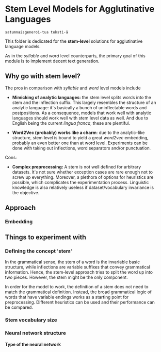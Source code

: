 # Stem Level Models for Agglutinative Languages

```
satunnaisgeneroi-tua teksti-ä
```

This folder is dedicated for the __stem-level__ solutions for agglutinative language models.

As in the _syllable_ and _word_ level counterparts, the primary goal of this module is to implement decent text generation.

## Why go with stem level?

The pros in comparison with _syllable_ and _word_ level models include

* __Mimicking of analytic languages:__ the stem level splits words into the stem and the inflection suffix. This largely resembles the structure of an analytic language: it's basically a bunch of uninflectable words and postpositions. As a consequence, models that work well with analytic languages should work well with stem level data as well. And due to English being the current _lingua franca_, these are plentiful.

* __Word2Vec (probably) works like a charm__: due to the analytic-like structure, stem level is bound to yield a great _word2vec_ embedding, probably an even better one than at word level. Experiments can be done with taking out inflections, word separators and/or punctuation.

Cons:

* __Complex preprocessing:__ A stem is not well defined for arbitrary datasets. It's not sure whether exception cases are rare enough not to screw up everything. Moreover, a plethora of options for heuristics are possible, which complicates the experimentation process. Linguistic knowledge is also relatively useless if dataset/vocabulary invariance is the objective.


## Approach

### Embedding 

## Things to experiment with

### Defining the concept 'stem'

In the grammatical sense, the stem of a word is the invariable basic structure, while inflections are variable suffixes that convey grammatical information. Hence, the stem-level approach tries to split the word up into two pieces. However, the stem might be the only component.

In order for the model to work, the definition of a stem does not need to match the grammatical definition. Instead, the broad grammatical logic of words that have variable endings works as a starting point for preprocessing. Different heuristics can be used and their performance can be compared.

### Stem vocabulary size

### Neural network structure

#### Type of the neural network




